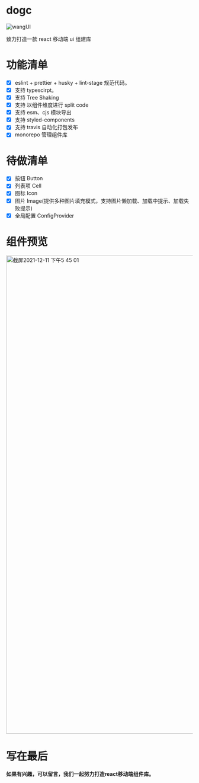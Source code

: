 <!--
 * @Descripttion:
 * @version:
 * @Author: wjm
 * @Date: 2021-09-16 17:57:29
 * @LastEditors: sueRimn
 * @LastEditTime: 2021-12-10 23:28:06
-->

# dogc

![wangUI](https://user-images.githubusercontent.com/36124772/133591976-a6c927ef-ef45-44c1-b5e0-ce6f73c08bf4.jpg)

致力打造一款 react 移动端 ui 组建库

# 功能清单

- [x] eslint + prettier + husky + lint-stage 规范代码。
- [x] 支持 typescirpt。
- [x] 支持 Tree Shaking
- [x] 支持 以组件维度进行 split code
- [x] 支持 esm、cjs 模块导出
- [x] 支持 styled-components
- [x] 支持 travis 自动化打包发布
- [x] monorepo 管理组件库

# 待做清单

- [x] 按钮 Button
- [x] 列表项 Cell
- [x] 图标 Icon
- [x] 图片 Image(提供多种图片填充模式，支持图片懒加载、加载中提示、加载失败提示)
- [x] 全局配置 ConfigProvider

# 组件预览
<img width="1291" alt="截屏2021-12-11 下午5 45 01" src="https://user-images.githubusercontent.com/36124772/145672083-5b7ad901-abcd-425a-be3e-96e7c7c7180a.png">


# 写在最后
**如果有兴趣，可以留言，我们一起努力打造react移动端组件库。**
